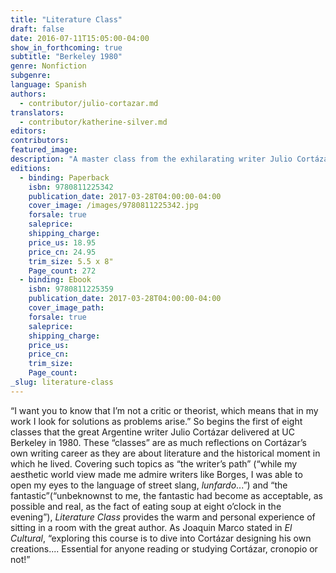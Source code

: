 ```yaml
---
title: "Literature Class"
draft: false
date: 2016-07-11T15:05:00-04:00
show_in_forthcoming: true
subtitle: "Berkeley 1980"
genre: Nonfiction
subgenre:
language: Spanish
authors:
  - contributor/julio-cortazar.md
translators:
  - contributor/katherine-silver.md
editors:
contributors:
featured_image:
description: "A master class from the exhilarating writer Julio Cortázar "
editions:
  - binding: Paperback
    isbn: 9780811225342
    publication_date: 2017-03-28T04:00:00-04:00
    cover_image: /images/9780811225342.jpg
    forsale: true
    saleprice:
    shipping_charge:
    price_us: 18.95
    price_cn: 24.95
    trim_size: 5.5 x 8"
    Page_count: 272
  - binding: Ebook
    isbn: 9780811225359
    publication_date: 2017-03-28T04:00:00-04:00
    cover_image_path:
    forsale: true
    saleprice:
    shipping_charge:
    price_us:
    price_cn:
    trim_size:
    Page_count:
_slug: literature-class
---
```


“I want you to know that I’m not a critic or theorist, which means that in my work I look for solutions as problems arise.” So begins the first of eight classes that the great Argentine writer Julio Cortázar delivered at UC Berkeley in 1980. These “classes” are as much reflections on Cortázar’s own writing career as they are about literature and the historical moment in which he lived. Covering such topics as “the writer’s path” (“while my aesthetic world view made me admire writers like Borges, I was able to open my eyes to the language of street slang, _lunfardo_...”) and “the fantastic”(“unbeknownst to me, the fantastic had become as acceptable, as possible and real, as the fact of eating soup at eight o’clock in the evening”), _Literature Class_ provides the warm and personal experience of sitting in a room with the great author. As Joaquin Marco stated in _El Cultural_, “exploring this course is to dive into Cortázar designing his own creations.... Essential for anyone reading or studying Cortázar, cronopio or not!”

